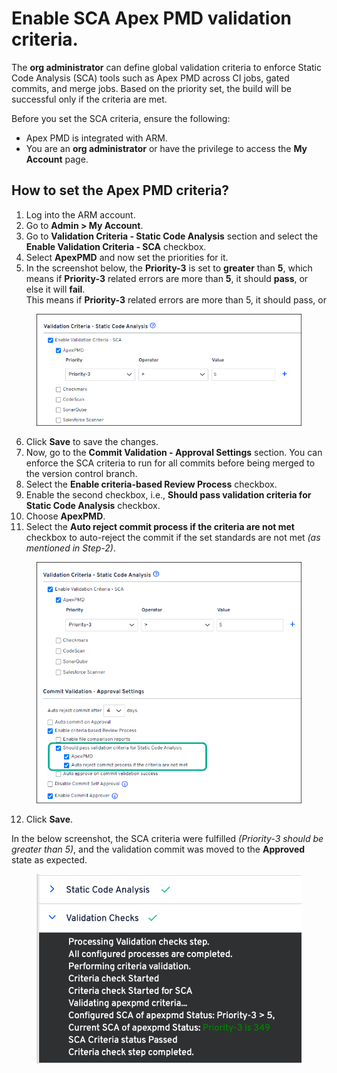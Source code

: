 # Enable SCA Apex PMD validation criteria.

The **org administrator** can define global validation criteria to enforce Static Code Analysis (SCA) tools such as Apex PMD across CI jobs, gated commits, and merge jobs. Based on the priority set, the build will be successful only if the criteria are met.

Before you set the SCA criteria, ensure the following:

* Apex PMD is integrated with ARM.
* You are an **org administrator** or have the privilege to access the **My Account** page.

## How to set the Apex PMD criteria? <a href="#how-to-set-the-apex-pmd-criteria" id="how-to-set-the-apex-pmd-criteria"></a>

1. Log into the ARM account.
2. Go to **Admin > My Account**.
3. Go to **Validation Criteria - Static Code Analysis** section and select the **Enable Validation Criteria - SCA** checkbox.
4. Select **ApexPMD** and now set the priorities for it.
5. In the screenshot below, the **Priority-3** is set to **greater** than **5**, which means if **Priority-3** related errors are more than **5**, it should **pass**, or else it will **fail**.\
   This means if **Priority-3** related errors are more than 5, it should pass, or&#x20;

<figure><img src="../../../../.gitbook/assets/image (32) (1) (1) (1) (1) (1) (1) (1) (1) (1) (1) (1).png" alt=""><figcaption></figcaption></figure>

6. Click **Save** to save the changes.
7. Now, go to the **Commit Validation - Approval Settings** section. You can enforce the SCA criteria to run for all commits before being merged to the version control branch.
8. Select the **Enable criteria-based Review Process** checkbox.
9. Enable the second checkbox, i.e., **Should pass validation criteria for Static Code Analysis** checkbox.
10. Choose **ApexPMD**.
11. Select the **Auto reject commit process if the criteria are not met** checkbox to auto-reject the commit if the set standards are not met _(as mentioned in Step-2)_.

<figure><img src="../../../../.gitbook/assets/image (33) (1) (1) (1) (1) (1) (1) (1) (1) (1) (1) (1).png" alt="" width="486"><figcaption></figcaption></figure>

12. Click **Save**.

In the below screenshot, the SCA criteria were fulfilled _(Priority-3 should be greater than 5)_, and the validation commit was moved to the **Approved** state as expected.

<figure><img src="../../../../.gitbook/assets/image (34) (1) (1) (1) (1) (1) (1) (1) (1) (1) (1) (1).png" alt="" width="519"><figcaption></figcaption></figure>
